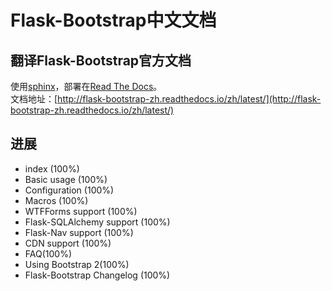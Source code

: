 # Flask-Bootstrap中文文档  
## 翻译Flask-Bootstrap官方文档  
使用[sphinx](http://www.sphinx-doc.org/en/stable/)，部署在[Read The Docs](https://docs.readthedocs.io/en/latest/index.html)。  
文档地址：[http://flask-bootstrap-zh.readthedocs.io/zh/latest/](http://flask-bootstrap-zh.readthedocs.io/zh/latest/)

## 进展
* index (100%)
* Basic usage (100%)
* Configuration (100%)
* Macros (100%)
* WTFForms support (100%)
* Flask-SQLAlchemy support (100%)
* Flask-Nav support (100%)
* CDN support (100%)
* FAQ(100%)
* Using Bootstrap 2(100%)
* Flask-Bootstrap Changelog (100%)
